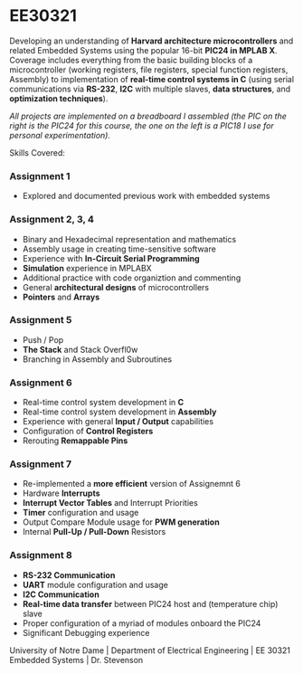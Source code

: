 # EE30321
Developing an understanding of **Harvard architecture microcontrollers** and related Embedded Systems using the popular 16-bit **PIC24 in MPLAB X**.  Coverage includes everything from the basic building blocks of a microcontroller (working registers, file registers, special function registers, Assembly) to implementation of **real-time control systems in C** (using serial communications via **RS-232**, **I2C** with multiple slaves, **data structures**, and **optimization techniques**).

_All projects are implemented on a breadboard I assembled (the PIC on the right is the PIC24 for this course, the one on the left is a PIC18 I use for personal experimentation)._

Skills Covered:

### Assignment 1

- Explored and documented previous work with embedded systems

### Assignment 2, 3, 4

- Binary and Hexadecimal representation and mathematics
- Assembly usage in creating time-sensitive software
- Experience with **In-Circuit Serial Programming**
- **Simulation** experience in MPLABX
- Additional practice with code organiztion and commenting
- General **architectural designs** of microcontrollers
- **Pointers** and **Arrays**

### Assignment 5

- Push / Pop
- **The Stack** and Stack Overfl0w
- Branching in Assembly and Subroutines


### Assignment 6

- Real-time control system development in **C**
- Real-time control system development in **Assembly**
- Experience with general **Input / Output** capabilities
- Configuration of **Control Registers**
- Rerouting **Remappable Pins**

### Assignment 7

- Re-implemented a **more efficient** version of Assignemnt 6
- Hardware **Interrupts**
- **Interrupt Vector Tables** and Interrupt Priorities
- **Timer** configuration and usage
- Output Compare Module usage for **PWM generation**
- Internal **Pull-Up / Pull-Down** Resistors

### Assignment 8

- **RS-232 Communication**
- **UART** module configuration and usage
- **I2C Communication**
- **Real-time data transfer** between PIC24 host and (temperature chip) slave
- Proper configuration of a myriad of modules onboard the PIC24
- Significant Debugging experience





University of Notre Dame   |   Department of Electrical Engineering   |   EE 30321 Embedded Systems   |   Dr. Stevenson

